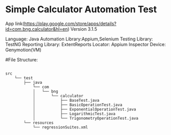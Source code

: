 # Simple Calculator Automation Test
App link(https://play.google.com/store/apps/details?id=com.bng.calculator&hl=en)
Version 3.1.5

Language: Java
Automation Library:Appium,Selenium
Testing Library: TestNG
Reporting Library: ExtentReports 
Locator: Appium Inspector
Device: Genymotion(VM)

#File Structure:
<pre><code>
src
    └── test
        ├── java
            └── com
            │   └── bng
            │       └── calculator
            │           ├── BaseTest.java
            │           ├── BasicOperationTest.java
            │           ├── ExponentialOperationTest.java
            │           ├── LogarithmicTest.java
            │           └── TrigonometryOperationTest.java
        └── resources
            └── regressionSuites.xml
</code></pre>
